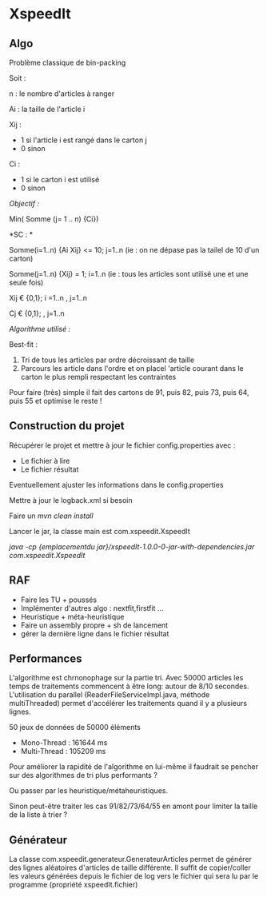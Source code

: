 # XspeedIt
## Algo

Problème classique de bin-packing

Soit :

n : le nombre d'articles à ranger

Ai : la taille de l'article i

Xij : 
- 1 si l'article i est rangé dans le carton j
- 0 sinon 


Ci : 
- 1 si le carton i est utilisé
- 0 sinon


*Objectif :*

Min( Somme (j= 1 .. n) {Ci})


*SC : *

Somme(i=1..n) {Ai Xij} <= 10; j=1..n (ie : on ne dépase pas la tailel de 10 d'un carton)

Somme(j=1..n) {Xij} = 1; i=1..n (ie : tous les articles sont utilisé une et une seule fois)

Xij € {0,1}; i =1..n , j=1..n

Cj € {0,1}; , j=1..n
 

*Algorithme utilisé :*

Best-fit :
1) Tri de tous les articles par ordre décroissant de taille
2) Parcours les article dans l'ordre et on placel 'article courant dans le carton le plus rempli respectant les contraintes

Pour faire (très) simple il fait des cartons de 91, puis 82, puis 73, puis 64, puis 55 et optimise le reste !

## Construction du projet

Récupérer le projet et mettre à jour le fichier config.properties avec :
- Le fichier à lire
- Le fichier résultat

Eventuellement ajuster les informations dans le config.properties

Mettre à jour le logback.xml si besoin

Faire un *mvn clean install*

Lancer le jar, la classe main est com.xspeedit.XspeedIt

*java -cp {emplacementdu jar}/xspeedIt-1.0.0-0-jar-with-dependencies.jar com.xspeedit.XspeedIt*


## RAF
- Faire les TU + poussés
- Implémenter d'autres algo : nextfit,firstfit ...
- Heuristique + méta-heuristique
- Faire un assembly propre + sh de lancement
- gérer la dernière ligne dans le fichier résultat

## Performances
L'algorithme est chrnonophage sur la partie tri. Avec 50000 articles les temps de traitements commencent à être long: autour de 8/10 secondes.
L'utilisation du parallel (ReaderFileServiceImpl.java, méthode multiThreaded) permet d'accélérer les traitements quand il y a plusieurs lignes.

50 jeux de données de 50000 éléments
- Mono-Thread : 161644 ms
- Multi-Thread : 105209 ms

Pour améliorer la rapidité de l'algorithme en lui-même il faudrait se pencher sur des algorithmes de tri plus performants ?

Ou passer par les heuristique/métaheuristiques.

Sinon peut-être traiter les cas 91/82/73/64/55 en amont pour limiter la taille de la liste à trier ?

## Générateur

La classe com.xspeedit.generateur.GenerateurArticles permet de générer des lignes aléatoires d'articles de taille différente.
Il suffit de copier/coller les valeurs générées depuis le fichier de log vers le fichier qui sera lu par le programme (propriété xspeedIt.fichier)
